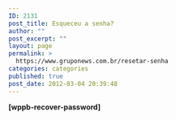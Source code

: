 ```yaml
---
ID: 2131
post_title: Esqueceu a senha?
author: ""
post_excerpt: ""
layout: page
permalink: >
  https://www.gruponews.com.br/resetar-senha
categories: categories
published: true
post_date: 2012-03-04 20:39:48
---
```

<strong>[wppb-recover-password]</strong>
